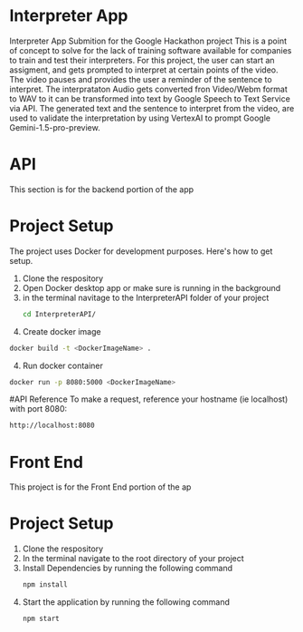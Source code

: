 # Interpreter App
Interpreter App Submition for the Google Hackathon project
This is a point of concept to solve for the lack of training software available for companies to train and test their interpreters.
For this project, the user can start an assigment, and gets prompted to interpret at certain points of the video. The video pauses and provides the user a reminder of the sentence to interpret.
The interprataton Audio gets converted fron Video/Webm format to WAV to it can be transformed into text by Google Speech to Text Service via API. 
The generated text and the sentence to interpret from the video, are used to validate the interpretation by using VertexAI to prompt Google Gemini-1.5-pro-preview.

# API
This section is for the backend portion of the app

# Project Setup
The project uses Docker for development purposes. Here's how to get setup.
1. Clone the respository
3. Open Docker desktop app or make sure is running in the background
4. in the terminal navitage to the InterpreterAPI folder of your project
   ```bash
   cd InterpreterAPI/
   ```
6. Create docker image
```bash
docker build -t <DockerImageName> .
```
4. Run docker container
```bash
docker run -p 8080:5000 <DockerImageName>
```

#API Reference
To make a request, reference your hostname (ie localhost) with port 8080:
```bash
http://localhost:8080
```


# Front End
This project is for the Front End portion of the ap
# Project Setup
1. Clone the respository
2. In the terminal navigate to the root directory of your project
3. Install Dependencies by running the following command
   ```bash
   npm install
   ```
3. Start the application by running the following command
   ```bash
   npm start
   ```



